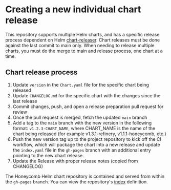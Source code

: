 # Creating a new individual chart release

This repository supports multiple Helm charts, and has a specific release process dependent on Helm [chart-releaser](https://github.com/helm/chart-releaser).
Chart releases must be done against the last commit to main only.
When needing to release multiple charts, you must do the merge to main and release process, one chart at a time.

## Chart release process

1. Update `version` in the `Chart.yaml` file for the specific chart being released
2. Update `CHANGELOG.md` for the specific chart with the changes since the last release
3. Commit changes, push, and open a release preparation pull request for review
4. Once the pull request is merged, fetch the updated `main` branch
5. Add a tag to the `main` branch with the new version in the following format: `v1.2.3-CHART_NAME`, where CHART_NAME is the name of the chart being released (for example v1.3.1-refinery, v1.1.1-honeycomb, etc.)
6. Push the new version tag up to the project repository to kick off the CI workflow, which will package the chart into a new release and update the `index.yaml` file in the `gh-pages` branch with an additional entry pointing to the new chart release.
7. Update the Release with proper release notes (copied from CHANGELOG)

The Honeycomb Helm chart repository is contained and served from within the `gh-pages` branch.
You can view the repository's [index](https://honeycombio.github.io/helm-charts/index.yaml) definition.
